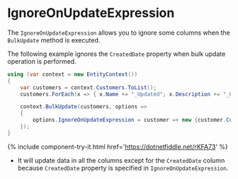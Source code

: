 # IgnoreOnUpdateExpression

The `IgnoreOnUpdateExpression` allows you to ignore some columns when the `BulkUpdate` method is executed.

The following example ignores the `CreatedDate` property when bulk update operation is performed.

```csharp
using (var context = new EntityContext())
{	
    var customers = context.Customers.ToList();
    customers.ForEach(x => { x.Name += "_Updated"; x.Description += "_Updated"; x.CreatedDate = DateTime.Now; x.ModifiedDate = DateTime.Now; x.IsActive = false; });

    context.BulkUpdate(customers, options => 
    {
        options.IgnoreOnUpdateExpression = customer => new {customer.CustomerID,  customer.CreatedDate};
    });
}
```

{% include component-try-it.html href='https://dotnetfiddle.net/rKFA73' %}

 - It will update data in all the columns except for the `CreatedDate` column because `CreatedDate` property is specified in `IgnoreOnUpdateExpression`. 
